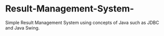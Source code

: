 # Result-Management-System-
Simple Result Management System using concepts of Java such as JDBC and Java Swing.
